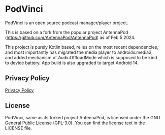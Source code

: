 # PodVinci

PodVinci is an open source podcast manager/player project.

This is based on a fork from the popular project AntennaPod (https://github.com/AntennaPod/AntennaPod) as of Feb 5 2024. 

This project is purely Kotlin based, relies on the most recent dependencies, and most importantly has migrated the media player to androidx.media3, and added mechanism of AudioOffloadMode which is supposed to be kind to device battery.  App build is also upgraded to target Android 14.

## Privacy Policy

[Privacy Policy](PrivacyPolicy.md)

## License

PodVinci, same as its forked project AntennaPod, is licensed under the GNU General Public License (GPL-3.0). You can find the license text in the LICENSE file.


